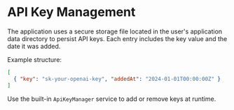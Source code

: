 # API Key Management

The application uses a secure storage file located in the user's application data directory to persist API keys. Each entry includes the key value and the date it was added.

Example structure:

```json
[
  { "key": "sk-your-openai-key", "addedAt": "2024-01-01T00:00:00Z" }
]
```

Use the built-in `ApiKeyManager` service to add or remove keys at runtime.
